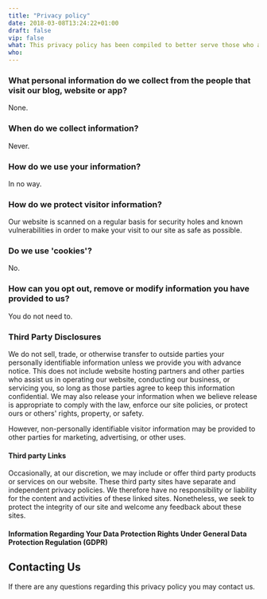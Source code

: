 ```yaml
---
title: "Privacy policy"
date: 2018-03-08T13:24:22+01:00
draft: false
vip: false
what: This privacy policy has been compiled to better serve those who are concerned with how their 'Personally identifiable information' (PII) is being used online. PII, as used in US privacy law and information security, is information that can be used on its own or with other information to identify, contact, or locate a single person, or to identify an individual in context. Please read our privacy policy carefully to get a clear understanding of how we collect, use, protect or otherwise handle your Personally Identifiable Information in accordance with our website.
who: 
---
```


### What personal information do we collect from the people that visit our blog, website or app?

None.

### When do we collect information?

Never.

### How do we use your information?

In no way.

### How do we protect visitor information?

Our website is scanned on a regular basis for security holes and known vulnerabilities in order to make your visit to our site as safe as possible.

### Do we use 'cookies'?

No.

### How can you opt out, remove or modify information you have provided to us?

You do not need to.

### Third Party Disclosures

We do not sell, trade, or otherwise transfer to outside parties your personally identifiable information unless we provide you with advance notice. This does not include website hosting partners and other parties who assist us in operating our website, conducting our business, or servicing you, so long as those parties agree to keep this information confidential. We may also release your information when we believe release is appropriate to comply with the law, enforce our site policies, or protect ours or others' rights, property, or safety.

However, non-personally identifiable visitor information may be provided to other parties for marketing, advertising, or other uses.

#### Third party Links

Occasionally, at our discretion, we may include or offer third party products or services on our website. These third party sites have separate and independent privacy policies. We therefore have no responsibility or liability for the content and activities of these linked sites. Nonetheless, we seek to protect the integrity of our site and welcome any feedback about these sites.


#### Information Regarding Your Data Protection Rights Under General Data Protection Regulation (GDPR)

## Contacting Us

If there are any questions regarding this privacy policy you may contact us.